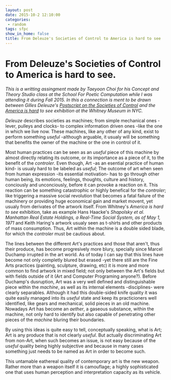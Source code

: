 ```yaml
---
layout: post
date: 2015-10-2 12:10:00
categories:
 - random
tags: sfpc
show_in_home: false
title: From Deleuze's Societies of Control to America is hard to see
---
```


# From Deleuze's Societies of Control to America is hard to see.


*This is a writting assingment made by Taeyoon Choi for his Concept and Theory Studio class at the School For Poetic Computation while I was attending it during Fall 2015. In this a connection is ment to be drawn between Gilles Deleuze's [Postscript on the Societies of Control](https://cidadeinseguranca.files.wordpress.com/2012/02/deleuze_control.pdf) and the [America is hard](http://whitney.org/Exhibitions/AmericaIsHardToSee) to see exhibition at the Whitney Museum in NYC.*

*Deleuze* describes societies as machines; from simple mechanical ones -lever, pulleys and clocks- to complex information driven ones -like the one in which we live now. These machines, like any other of any kind, exist to perform something *useful* -although arguable, it usualy will be something that benefits the owner of the machine or the one in control of it. 

Most human practices can be seen as an *useful* piece of this machine by almost directly relating its outcome, or its importance as a piece of it, to the benefit of the *controler*. Even though, Art -as an esential practice of human kind- is usualy hard to be labeled as *useful*; The outcome of art when seen from human expression -its essential motivation- has to go through other human being, its emotions, feelings, thoughts, culture and history, conciously and unconciously, before it can provoke a reaction on it. This reaction can be something catastrophic or highly benefical for the *controler*; like triggering a massive social revolution that becomes a fatal failure of the machinery or providing huge economical gain and market movent, yet usualy from derivates of the artwork itself. From Whitney's *America is hard to see* exhibition, take as example Hans Haacke's *Shapolsky et al. Manhattan Real Estate Holdings, a Real-Time Social System, as of May 1, 1971* and Keith Haring's artwork usualy seen as t-shirts and other products of mass consumption. Thus, Art within the machine is a double sided blade, for which the *controler* must be cautious about.

The lines between the different Art's practices and those that aren't, thus their produce, has become progresively more blury, specially since Marcel Duchamp irrupted in the art world. As of today I can say that this lines have become not only completly blured but erased -yet there still are the Fine Arts practices (painting, sculpture, drawing, etc) it is more and more common to find artwork in mixed field; not only between the Art's fields but with fields outside of it (Art and Computer Programing anyone?). Before Duchamp's dusruption, Art was a very well defined and distinguishable piece within the *machine*, as well as its internal elements -disciplines- were clearly separables. Although it had this double-sided knife quality it was quite easily managed into its *useful* state and keep its practicioners well identified, like gears and mechanical, solid pieces in an old machine. Nowadays Art has become an *aether*, a gaseous substance, within the machine, not only hard to identify but also capable of penetrating other pieces of the *machine*  bluring their boundaries. 

By using this ideas is quite easy to tell, conceptually speaking, what is Art; Art is any produce that is not clearly *useful*. But actually discriminating Art from non-Art, when such becomes an issue, is not easy because of the *useful* quality being highly subjective and because in many cases something just needs to be named as Art in order to become such.

This untamable eathereal quality of contemporary art is the new weapon. Rather more than a weapon itself it is camouflage; a highly sophisticated one that uses human perception and interpretation capacity as its vehicle.